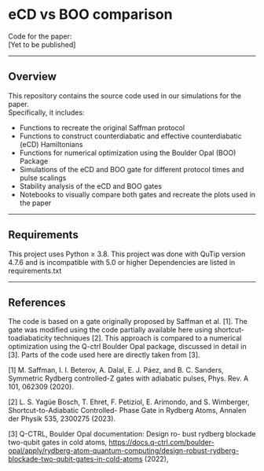 # eCD vs BOO comparison

Code for the paper:  
[Yet to be published]

---

## Overview

This repository contains the source code used in our simulations for the paper.  
Specifically, it includes:

- Functions to recreate the original Saffman protocol
- Functions to construct counterdiabatic and effective counterdiabatic (eCD) Hamiltonians
- Functions for numerical optimization using the Boulder Opal (BOO) Package
- Simulations of the eCD and BOO gate for different protocol times and pulse scalings
- Stability analysis of the eCD and BOO gates
- Notebooks to visually compare both gates and recreate the plots used in the paper

---

## Requirements

This project uses Python ≥ 3.8. 
This project was done with QuTip version 4.7.6 and is incompatible with 5.0 or higher 
Dependencies are listed in requirements.txt

---

## References

The code is based on a gate originally proposed by Saffman et al. [1]. The gate was modified using the code partially available here using shortcut-toadiabaticity techniques [2]. This approach is compared to a numerical optimization using the Q-ctrl Boulder Opal package, discussed in detail in [3]. Parts of the code used here are directly taken from [3].

[1] M. Saffman, I. I. Beterov, A. Dalal, E. J. Páez, and B. C. Sanders, Symmetric Rydberg controlled-Z gates with adiabatic pulses, Phys. Rev. A 101, 062309 (2020).

[2] L. S. Yagüe Bosch, T. Ehret, F. Petiziol, E. Arimondo, and S. Wimberger, Shortcut-to-Adiabatic Controlled- Phase Gate in Rydberg Atoms, Annalen der Physik 535, 2300275 (2023).

[3] Q-CTRL, Boulder Opal documentation: Design ro- bust rydberg blockade two-qubit gates in cold atoms, https://docs.q-ctrl.com/boulder-opal/apply/rydberg-atom-quantum-computing/design-robust-rydberg-blockade-two-qubit-gates-in-cold-atoms (2022),
